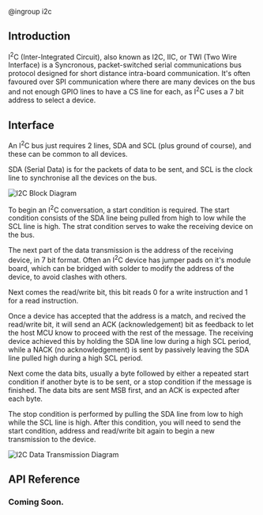 @ingroup i2c

## Introduction

I<sup>2</sup>C (Inter-Integrated Circuit), also known as I2C, IIC, or TWI (Two Wire Interface) is a Syncronous, packet-switched serial communications bus protocol designed for short distance intra-board communication. It's often favoured over SPI communication where there are many devices on the bus and not enough GPIO lines to have a CS line for each, as I<sup>2</sup>C uses a 7 bit address to select a device. 


## Interface

An I<sup>2</sup>C bus just requires 2 lines, SDA and SCL (plus ground of course), and these can be common to all devices. 

SDA (Serial Data) is for the packets of data to be sent, and SCL is the clock line to synchronise all the devices on the bus. 

![I2C Block Diagram](./images/I2C-Block-Diagram.jpg)

To begin an I<sup>2</sup>C conversation, a start condition is required. The start condition consists of the SDA line being pulled from high to low while the SCL line is high. The strat condition serves to wake the receiving device on the bus.

The next part of the data transmission is the address of the receiving device, in 7 bit format. Often an I<sup>2</sup>C device has jumper pads on it's module board, which can be bridged with solder to modify the address of the device, to avoid clashes with others.

Next comes the read/write bit, this bit reads 0 for a write instruction and 1 for a read instruction. 

Once a device has accepted that the address is a match, and recived the read/write bit, it will send an ACK (acknowledgement) bit as feedback to let the host MCU know to proceed with the rest of the message. The receiving device achieved this by holding the SDA line low during a high SCL period, while a NACK (no acknowledgement) is sent by passively leaving the SDA line pulled high during a high SCL period. 

Next come the data bits, usually a byte followed by either a repeated start condition if another byte is to be sent, or a stop condition if the message is finished. The data bits are sent MSB first, and an ACK is expected after each byte. 

The stop condition is performed by pulling the SDA line from low to high while the SCL line is high. After this condition, you will need to send the start condition, address and read/write bit again to begin a new transmission to the device. 

![I2C Data Transmission Diagram](./images/i2c_data_transmission.png)


## API Reference

### Coming Soon. 
